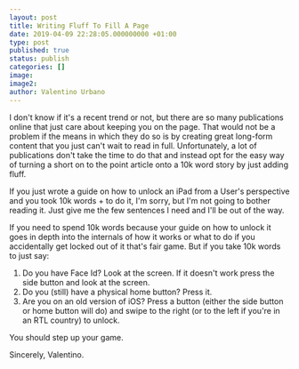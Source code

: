 ```yaml
---
layout: post
title: Writing Fluff To Fill A Page
date: 2019-04-09 22:28:05.000000000 +01:00
type: post
published: true
status: publish
categories: []
image:
image2:
author: Valentino Urbano
---
```


I don't know if it's a recent trend or not, but there are so many publications online that just care about keeping you on the page. That would not be a problem if the means in which they do so is by creating great long-form content that you just can't wait to read in full. Unfortunately, a lot of publications don't take the time to do that and instead opt for the easy way of turning a short on to the point article onto a 10k word story by just adding fluff.

If you just wrote a guide on how to unlock an iPad from a User's perspective and you took 10k words + to do it, I'm sorry, but I'm not going to bother reading it. Just give me the few sentences I need and I'll be out of the way.

If you need to spend 10k words because your guide on how to unlock it goes in depth into the internals of how it works or what to do if you accidentally get locked out of it that's fair game. But if you take 10k words to just say:

1. Do you have Face Id? Look at the screen. If it doesn't work press the side button and look at the screen.
2. Do you (still) have a physical home button? Press it.
3. Are you on an old version of iOS? Press a button (either the side button or home button will do) and swipe to the right (or to the left if you're in an RTL country) to unlock.

You should step up your game.

Sincerely,
Valentino.
